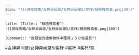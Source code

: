 ```yaml
---
Icon: "![[游戏攻略/女神异闻录/女神异闻录5/奖杯/積極搜索者.png|30]]"
---
```

```ad-common-bronze-trophy
title: (Title:: "積極搜索者")
![[游戏攻略/女神异闻录/女神异闻录5/奖杯/積極搜索者.png|100]]

(Comment:: "從殿堂的搜索物件中獲得１５０個道具")
```

#女神异闻录/女神异闻录5/奖杯 #奖杯 #奖杯/铜

